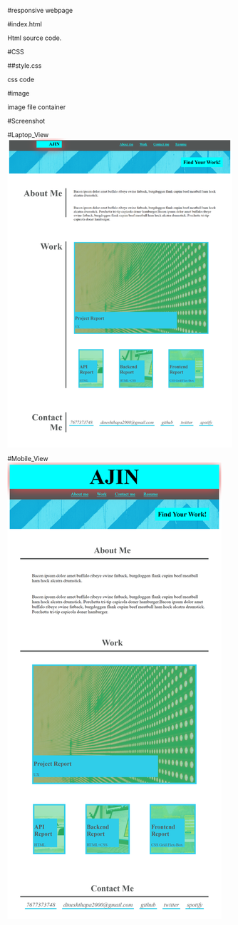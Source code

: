 #responsive webpage

#index.html

Html source code.

#CSS

##style.css

css code 

#image

image file container

#Screenshot

#Laptop_View
![](images/s1.png)

#Mobile_View
![](images/s2.png)
